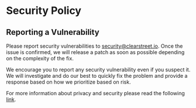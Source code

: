 # Security Policy

## Reporting a Vulnerability

Please report security vulnerabilities to security@clearstreet.io. Once the issue is confirmed,
we will release a patch as soon as possible depending on the complexity of the fix.

We encourage you to report any security vulnerability even if you suspect it.
We will investigate and do our best to quickly fix the problem and provide a response based on how we prioritize based on risk.

For more information about privacy and security please read the following [link](https://clearstreet.io/clear-street-privacy).
